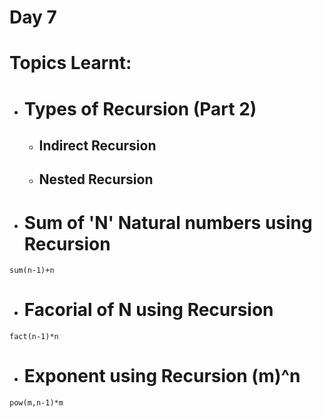 # Day 7
# Topics Learnt:
* # Types of Recursion (Part 2)
    * ## Indirect Recursion
    * ## Nested Recursion
* # Sum of 'N' Natural numbers using Recursion
```
sum(n-1)+n
```
* # Facorial of N using Recursion
```
fact(n-1)*n
```
* # **Exponent** using Recursion    (m)^n
```
pow(m,n-1)*m
```